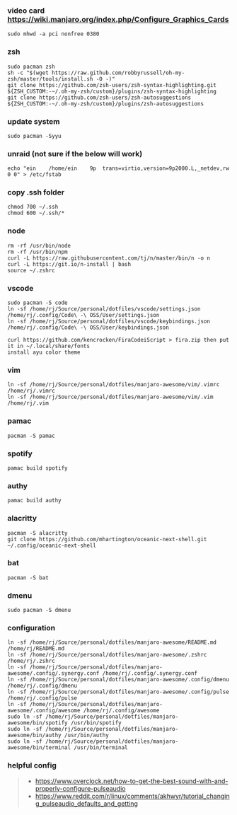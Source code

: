 ### video card https://wiki.manjaro.org/index.php/Configure_Graphics_Cards
```
sudo mhwd -a pci nonfree 0380
```

### zsh
```
sudo pacman zsh
sh -c "$(wget https://raw.github.com/robbyrussell/oh-my-zsh/master/tools/install.sh -O -)"
git clone https://github.com/zsh-users/zsh-syntax-highlighting.git ${ZSH_CUSTOM:-~/.oh-my-zsh/custom}/plugins/zsh-syntax-highlighting
git clone https://github.com/zsh-users/zsh-autosuggestions ${ZSH_CUSTOM:-~/.oh-my-zsh/custom}/plugins/zsh-autosuggestions
```

### update system
```
sudo pacman -Syyu
```

### unraid (not sure if the below will work)
```
echo "ein    /home/ein    9p  trans=virtio,version=9p2000.L,_netdev,rw 0 0" > /etc/fstab
```

### copy .ssh folder
```
chmod 700 ~/.ssh
chmod 600 ~/.ssh/*
```

### node
```
rm -rf /usr/bin/node
rm -rf /usr/bin/npm
curl -L https://raw.githubusercontent.com/tj/n/master/bin/n -o n
curl -L https://git.io/n-install | bash
source ~/.zshrc
```

### vscode
```
sudo pacman -S code
ln -sf /home/rj/Source/personal/dotfiles/vscode/settings.json /home/rj/.config/Code\ -\ OSS/User/settings.json
ln -sf /home/rj/Source/personal/dotfiles/vscode/keybindings.json /home/rj/.config/Code\ -\ OSS/User/keybindings.json

curl https://github.com/kencrocken/FiraCodeiScript > fira.zip then put it in ~/.local/share/fonts
install ayu color theme
```

### vim
```
ln -sf /home/rj/Source/personal/dotfiles/manjaro-awesome/vim/.vimrc /home/rj/.vimrc
ln -sf /home/rj/Source/personal/dotfiles/manjaro-awesome/vim/.vim /home/rj/.vim
```


### pamac
```
pacman -S pamac
```

### spotify
```
pamac build spotify
```

### authy
```
pamac build authy
```

### alacritty
```
pacman -S alacritty
git clone https://github.com/mhartington/oceanic-next-shell.git ~/.config/oceanic-next-shell
```

### bat
```
pacman -S bat
```

### dmenu
```
sudo pacman -S dmenu
```

### configuration
```
ln -sf /home/rj/Source/personal/dotfiles/manjaro-awesome/README.md /home/rj/README.md
ln -sf /home/rj/Source/personal/dotfiles/manjaro-awesome/.zshrc /home/rj/.zshrc
ln -sf /home/rj/Source/personal/dotfiles/manjaro-awesome/.config/.synergy.conf /home/rj/.config/.synergy.conf
ln -sf /home/rj/Source/personal/dotfiles/manjaro-awesome/.config/dmenu /home/rj/.config/dmenu
ln -sf /home/rj/Source/personal/dotfiles/manjaro-awesome/.config/pulse /home/rj/.config/pulse
ln -sf /home/rj/Source/personal/dotfiles/manjaro-awesome/.config/awesome /home/rj/.config/awesome
sudo ln -sf /home/rj/Source/personal/dotfiles/manjaro-awesome/bin/spotify /usr/bin/spotify
sudo ln -sf /home/rj/Source/personal/dotfiles/manjaro-awesome/bin/authy /usr/bin/authy
sudo ln -sf /home/rj/Source/personal/dotfiles/manjaro-awesome/bin/terminal /usr/bin/terminal
```

### helpful config
> - https://www.overclock.net/how-to-get-the-best-sound-with-and-properly-configure-pulseaudio
> - https://www.reddit.com/r/linux/comments/akhwyr/tutorial_changing_pulseaudio_defaults_and_getting
